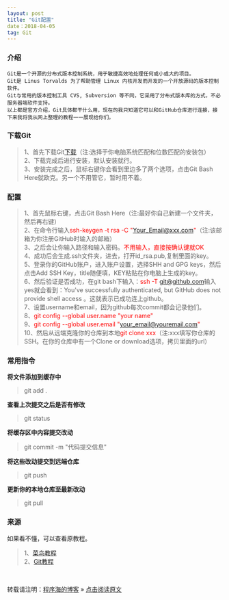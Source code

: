 ```yaml
---
layout: post
title: "Git配置"
date：2018-04-05
tag: Git
---
```

### 介绍
	
	Git是一个开源的分布式版本控制系统，用于敏捷高效地处理任何或小或大的项目。  
	Git是 Linus Torvalds 为了帮助管理 Linux 内核开发而开发的一个开放源码的版本控制软件。  
	Git与常用的版本控制工具 CVS, Subversion 等不同，它采用了分布式版本库的方式，不必服务器端软件支持。
	以上都是官方介绍，Git具体都干什么用，现在的我只知道它可以和GitHub仓库进行连接，接下来我将我从网上整理的教程一一展现给你们。
	
### 下载Git

> 1、首先下载Git[下载](https://git-scm.com/download/win)（注:选择于你电脑系统匹配和位数匹配的安装包）  
> 2、下载完成后进行安装，默认安装就行。  
> 3、安装完成之后，鼠标右键你会看到里边多了两个选项，点击Git Bash Here就欧克。另一个不用管它，暂时用不着。

### 配置

> 1、首先鼠标右键，点击Git Bash Here（注:最好你自己新建一个文件夹，然后再右键）  
> 2、在命令行输入<font color="#FF0000">ssh-keygen -t rsa -C "Your_Email@xxx.com"</font>（注:该邮箱为你注册GitHub时输入的邮箱）  
> 3、之后会让你输入路径和输入密码。<font color="#FF0000">不用输入，直接按确认键就OK</font>  
> 4、成功后会生成.ssh文件夹，进去，打开id_rsa.pub,复制里面的key。  
> 5、登录你的GitHub账户，进入账户设置，选择SHH and GPG keys，然后点击Add SSH Key，title随便填，KEY粘贴在你电脑上生成的key。  
> 6、然后验证是否成功，在git bash下输入：<font color="#FF0000">ssh -T git@github.com</font>输入yes就会看到：You've successfully authenticated, but GitHub does not provide shell access 。这就表示已成功连上github。  
> 7、设置username和email，因为github每次commit都会记录他们。  
> 8、<font color="#FF0000">git config --global user.name "your name"</font>  
> 9、<font color="#FF0000">git config --global user.email "your_email@youremail.com"</font>  
> 10、然后从远端克隆你的仓库到本地<font color="#FF0000">git clone xxx</font>（注:xxx填写你仓库的SSH。在你的仓库中有一个Clone or download选项，拷贝里面的url）

### 常用指令

**将文件添加到缓存中** 
 
> git add .  

**查看上次提交之后是否有修改**
  
> git status  

**将缓存区中内容提交改动**  

> git commit -m "代码提交信息"
  
**将这些改动提交到远端仓库**
  
> git push  

**更新你的本地仓库至最新改动** 
 
> git pull

### 来源

如果看不懂，可以查看原教程。  
> 1、[菜鸟教程](http://www.runoob.com/w3cnote/git-guide.html)  
> 2、[Git教程](http://www.runoob.com/git/git-tutorial.html)

<br>

转载请注明：[程序海的博客](https://www.shendonghai.com) » [点击阅读原文](https://www.shendonghai.com/2018/04/2018-04-05-Git%E9%85%8D%E7%BD%AE/) 